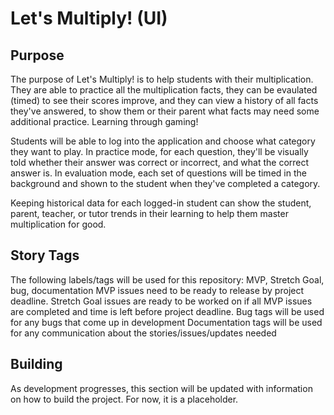 # Let's Multiply! (UI)

## Purpose
The purpose of Let's Multiply! is to help students with their multiplication.  They are able to practice all the multiplication facts, they can be evaulated (timed) to see their scores improve, and they can view a history of all facts they've answered, to show them or their parent what facts may need some additional practice.  Learning through gaming!

Students will be able to log into the application and choose what category they want to play.  In practice mode, for each question, they'll be visually told whether their answer was correct or incorrect, and what the correct answer is.  In evaluation mode, each set of questions will be timed in the background and shown to the student when they've completed a category.  

Keeping historical data for each logged-in student can show the student, parent, teacher, or tutor trends in their learning to help them master multiplication for good.

## Story Tags
The following labels/tags will be used for this repository: MVP, Stretch Goal, bug, documentation
MVP issues need to be ready to release by project deadline.
Stretch Goal issues are ready to be worked on if all MVP issues are completed and time is left before project deadline.
Bug tags will be used for any bugs that come up in development
Documentation tags will be used for any communication about the stories/issues/updates needed

## Building
As development progresses, this section will be updated with information on how to build the project.
For now, it is a placeholder.